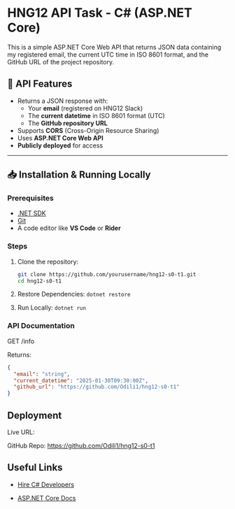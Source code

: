 # HNG12 API Task - C# (ASP.NET Core)

This is a simple ASP.NET Core Web API that returns JSON data containing my registered email, the current UTC time in ISO 8601 format, and the GitHub URL of the project repository.

## 📌 API Features

- Returns a JSON response with:
  - Your **email** (registered on HNG12 Slack)
  - The **current datetime** in ISO 8601 format (UTC)
  - The **GitHub repository URL**
- Supports **CORS** (Cross-Origin Resource Sharing)
- Uses **ASP.NET Core Web API**
- **Publicly deployed** for access

---

## 📥 Installation & Running Locally

### Prerequisites

- [.NET SDK](https://dotnet.microsoft.com/download)
- [Git](https://git-scm.com/)
- A code editor like **VS Code** or **Rider**

### Steps

1. Clone the repository:
   ```sh
   git clone https://github.com/yourusername/hng12-s0-t1.git
   cd hng12-s0-t1
   ```
2. Restore Dependencies: `dotnet restore`

3. Run Locally: `dotnet run`

### API Documentation

GET /info

Returns:

```json
{
  "email": "string",
  "current_datetime": "2025-01-30T09:30:00Z",
  "github_url": "https://github.com/Odili1/hng12-s0-t1"
}
```

## Deployment

Live URL:

GitHub Repo: https://github.com/Odili1/hng12-s0-t1

## Useful Links

- [Hire C# Developers](https://hng.tech/hire/csharp-developers)

- [ASP.NET Core Docs](https://learn.microsoft.com/en-us/aspnet/core/)
